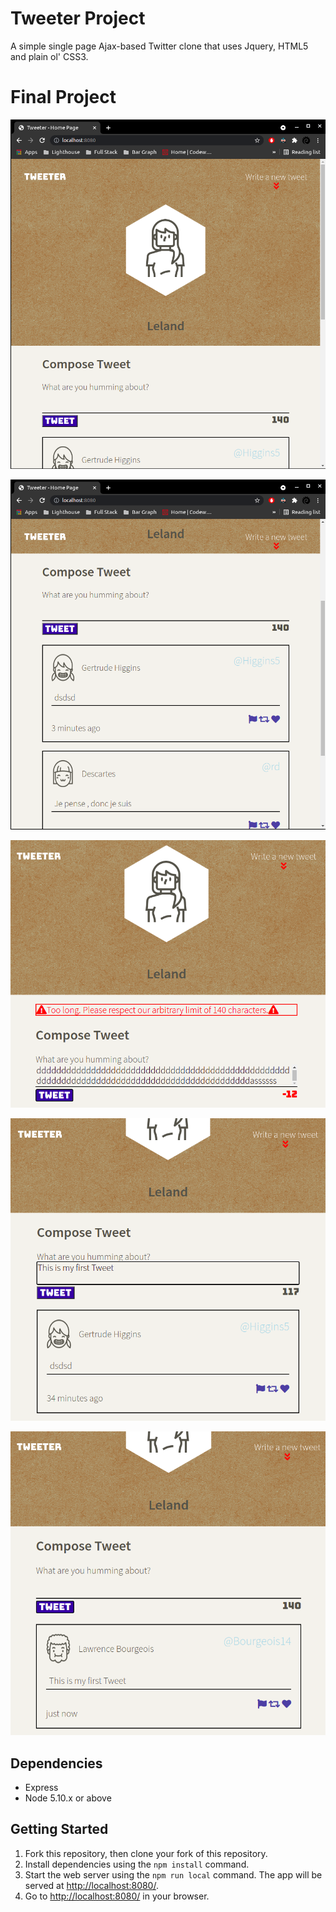 # Tweeter Project

A simple single page Ajax-based Twitter clone that uses Jquery, HTML5 and plain ol' CSS3.

# Final Project
!["Landing page when you load the app."](https://github.com/lmckibben/tweeter/blob/master/docs/top-of-page.png)

!["Scrolling down the page, the nav bar stays locked to the top of the screen."](https://github.com/lmckibben/tweeter/blob/master/docs/scroll-nav-sticks.png)

!["Error slides down if trying to post a tweet that exceeds the character limit."](https://github.com/lmckibben/tweeter/blob/master/docs/error-to-many-char.png)

!["Writing your first tweet."](https://github.com/lmckibben/tweeter/blob/master/docs/write-first-tweet.png)

!["Posting your first tweet."](https://github.com/lmckibben/tweeter/blob/master/docs/post-first-tweet.png)

## Dependencies

- Express
- Node 5.10.x or above

## Getting Started

1. Fork this repository, then clone your fork of this repository.
2. Install dependencies using the `npm install` command.
3. Start the web server using the `npm run local` command. The app will be served at <http://localhost:8080/>.
4. Go to <http://localhost:8080/> in your browser.